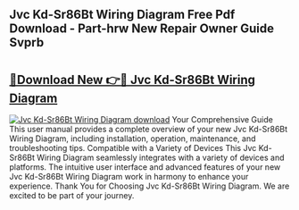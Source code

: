 ## Jvc Kd-Sr86Bt Wiring Diagram Free Pdf Download - Part-hrw New Repair Owner Guide Svprb

# <h2><a href="http://dfkg0jl.blite.top/?on=Jvc+Kd-Sr86Bt+Wiring+Diagram">🔗Download New 👉🔴 Jvc Kd-Sr86Bt Wiring Diagram</a></h2>

[![Jvc Kd-Sr86Bt Wiring Diagram download](https://i.imgur.com/lujVjoI.png)](http://dfkg0jl.blite.top/?on=Jvc+Kd-Sr86Bt+Wiring+Diagram)
Your Comprehensive Guide This user manual provides a complete overview of your new Jvc Kd-Sr86Bt Wiring Diagram, including installation, operation, maintenance, and troubleshooting tips. Compatible with a Variety of Devices This Jvc Kd-Sr86Bt Wiring Diagram seamlessly integrates with a variety of devices and platforms. The intuitive user interface and advanced features of your new Jvc Kd-Sr86Bt Wiring Diagram work in harmony to enhance your experience. Thank You for Choosing Jvc Kd-Sr86Bt Wiring Diagram. We are excited to be part of your journey.
